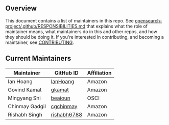## Overview

This document contains a list of maintainers in this repo. See [opensearch-project/.github/RESPONSIBILITIES.md](https://github.com/opensearch-project/.github/blob/main/RESPONSIBILITIES.md#maintainer-responsibilities) that explains what the role of maintainer means, what maintainers do in this and other repos, and how they should be doing it. If you're interested in contributing, and becoming a maintainer, see [CONTRIBUTING](CONTRIBUTING.md).

## Current Maintainers

| Maintainer        | GitHub ID                                             | Affiliation |
| ----------------- | ----------------------------------------------------- | ----------- |
| Ian Hoang         | [IanHoang](https://github.com/IanHoang)               | Amazon      |
| Govind Kamat      | [gkamat](https://github.com/gkamat)                   | Amazon      |
| Mingyang Shi      | [beaioun](https://github.com/beaioun)                 | OSCI        |
| Chinmay Gadgil    | [cgchinmay](https://github.com/cgchinmay)             | Amazon      |
| Rishabh Singh     | [rishabh6788](https://github.com/rishabh6788)         | Amazon      |
